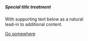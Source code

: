 <html lang="en-US">
  <head>
    <meta charset="UTF-8">
    <!-- Begin Jekyll SEO tag v2.7.1 -->
<title>eu</title>
<meta name="generator" content="Jekyll v3.9.0" />
<meta property="og:title" content="site" />
<meta property="og:locale" content="en_US" />
<link rel="canonical" href="https://eudocerrado.github.io/site/" />
<meta property="og:url" content="https://eudocerrado.github.io/site/" />
<meta property="og:site_name" content="site" />
<meta name="twitter:card" content="summary" />
<meta property="twitter:title" content="site" />
<script type="application/ld+json">
{"url":"https://eudocerrado.github.io/site/","@type":"WebSite","headline":"site","name":"site","@context":"https://schema.org"}</script>
<!-- End Jekyll SEO tag -->

   <meta name="viewport" content="width=device-width, initial-scale=1">
    <link href="https://cdn.jsdelivr.net/npm/bootstrap@5.0.0-beta2/dist/css/bootstrap.min.css" rel="stylesheet" integrity="sha384-BmbxuPwQa2lc/FVzBcNJ7UAyJxM6wuqIj61tLrc4wSX0szH/Ev+nYRRuWlolflfl" crossorigin="anonymous">
    <script src="https://cdn.jsdelivr.net/npm/bootstrap@5.0.0-beta2/dist/js/bootstrap.bundle.min.js" integrity="sha384-b5kHyXgcpbZJO/tY9Ul7kGkf1S0CWuKcCD38l8YkeH8z8QjE0GmW1gYU5S9FOnJ0" crossorigin="anonymous"></script>
   <link rel="stylesheet" type="text/css" href="style.css" />
   
  </head>
  
  <body>
  
  
  
  <div class="card" style="width: 18rem;">
  <div class="card-body">
    <h5 class="card-title">Special title treatment</h5>
    <p class="card-text">With supporting text below as a natural lead-in to additional content.</p>
    <a href="#" class="btn btn-primary">Go somewhere</a>
  </div>
</div>
  
  
  </body>


  <footer class="site-footer">
   
   
  </footer>
    

    
 
</html>

